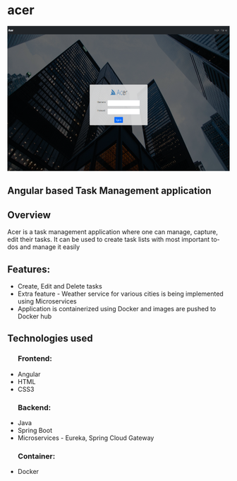 # acer
<p align="center">
  <img src="images/acer-login.png" width="600px" height="328px">
</p>
<h2>Angular based Task Management application</h2>

<h2>Overview</h2>
<p>Acer is a task management application where one can manage, capture, edit their tasks. It can be used to create task lists with most important to-dos and manage it easily</p> 

<h2>Features:</h2> 
<ul>
  <li>Create, Edit and Delete tasks</li>
  <li>Extra feature - Weather service for various cities is being implemented using Microservices</li>
  <li>Application is containerized using Docker and images are pushed to Docker hub</li>
</ul>

<h2>Technologies used</h2> 
<ul> 
  <h3>Frontend:</h3>
  <li>Angular</li>
  <li>HTML</li>
  <li>CSS3</li>
</ul>
<ul> 
  <h3>Backend:</h3>
  <li>Java</li>
  <li>Spring Boot</li>
  <li>Microservices - Eureka, Spring Cloud Gateway</li>
</ul>
<ul> 
  <h3>Container:</h3>
  <li>Docker</li>
</ul>
